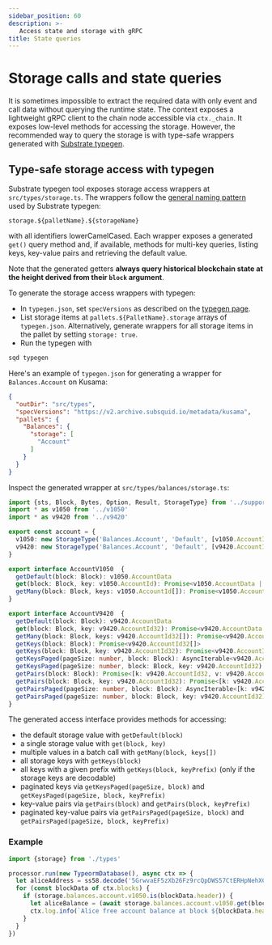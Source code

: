 ```yaml
---
sidebar_position: 60
description: >-
   Access state and storage with gRPC
title: State queries
---
```


# Storage calls and state queries

It is sometimes impossible to extract the required data with only event and call data without querying the runtime state.
The context exposes a lightweight gRPC client to the chain node accessible via `ctx._chain`. 
It exposes low-level methods for accessing the storage. However, the recommended way to query the storage is with type-safe wrappers generated with [Substrate typegen](../squid-substrate-typegen).

## Type-safe storage access with typegen

Substrate typegen tool exposes storage access wrappers at `src/types/storage.ts`. The wrappers follow the [general naming pattern](../squid-substrate-typegen/#typescript-wrappers) used by Substrate typegen:
```
storage.${palletName}.${storageName}
```
with all identifiers lowerCamelCased. Each wrapper exposes a generated `get()` query method and, if available, methods for multi-key queries, listing keys, key-value pairs and retrieving the default value.

Note that the generated getters **always query historical blockchain state at the height derived from their `block` argument**.

To generate the storage access wrappers with typegen:

* In `typegen.json`, set `specVersions` as described on the [typegen page](../squid-substrate-typegen).
* List storage items at `pallets.${PalletName}.storage` arrays of `typegen.json`. Alternatively, generate wrappers for all storage items in the pallet by setting `storage: true`.
* Run the typegen with

```bash
sqd typegen
```

Here's an example of `typegen.json` for generating a wrapper for `Balances.Account` on Kusama:

```json title="typegen.json"
{
  "outDir": "src/types",
  "specVersions": "https://v2.archive.subsquid.io/metadata/kusama",
  "pallets": {
    "Balances": {
      "storage": [
        "Account"
      ]
    }
  }
}
```

Inspect the generated wrapper at `src/types/balances/storage.ts`:

```typescript title="src/types/balances/storage.ts"
import {sts, Block, Bytes, Option, Result, StorageType} from '../support'
import * as v1050 from '../v1050'
import * as v9420 from '../v9420'

export const account = {
  v1050: new StorageType('Balances.Account', 'Default', [v1050.AccountId], v1050.AccountData) as AccountV1050,
  v9420: new StorageType('Balances.Account', 'Default', [v9420.AccountId32], v9420.AccountData) as AccountV9420,
}

export interface AccountV1050  {
  getDefault(block: Block): v1050.AccountData
  get(block: Block, key: v1050.AccountId): Promise<v1050.AccountData | undefined>
  getMany(block: Block, keys: v1050.AccountId[]): Promise<v1050.AccountData | undefined[]>
}

export interface AccountV9420  {
  getDefault(block: Block): v9420.AccountData
  get(block: Block, key: v9420.AccountId32): Promise<v9420.AccountData | undefined>
  getMany(block: Block, keys: v9420.AccountId32[]): Promise<v9420.AccountData | undefined[]>
  getKeys(block: Block): Promise<v9420.AccountId32[]>
  getKeys(block: Block, key: v9420.AccountId32): Promise<v9420.AccountId32[]>
  getKeysPaged(pageSize: number, block: Block): AsyncIterable<v9420.AccountId32[]>
  getKeysPaged(pageSize: number, block: Block, key: v9420.AccountId32): AsyncIterable<v9420.AccountId32[]>
  getPairs(block: Block): Promise<[k: v9420.AccountId32, v: v9420.AccountData | undefined][]>
  getPairs(block: Block, key: v9420.AccountId32): Promise<[k: v9420.AccountId32, v: v9420.AccountData | undefined][]>
  getPairsPaged(pageSize: number, block: Block): AsyncIterable<[k: v9420.AccountId32, v: v9420.AccountData | undefined][]>
  getPairsPaged(pageSize: number, block: Block, key: v9420.AccountId32): AsyncIterable<[k: v9420.AccountId32, v: v9420.AccountData | undefined][]>
}
```

The generated access interface provides methods for accessing:

- the default storage value with `getDefault(block)`
- a single storage value with `get(block, key)`
- multiple values in a batch call with `getMany(block, keys[])`
- all storage keys with `getKeys(block)`
- all keys with a given prefix with `getKeys(block, keyPrefix)` (only if the storage keys are decodable)
- paginated keys via `getKeysPaged(pageSize, block)` and `getKeysPaged(pageSize, block, keyPrefix)`
- key-value pairs via `getPairs(block)` and `getPairs(block, keyPrefix)`
- paginated key-value pairs via `getPairsPaged(pageSize, block)` and `getPairsPaged(pageSize, block, keyPrefix)`

### Example

```typescript title="src/main.ts"
import {storage} from './types'

processor.run(new TypeormDatabase(), async ctx => {
  let aliceAddress = ss58.decode('5GrwvaEF5zXb26Fz9rcQpDWS57CtERHpNehXCPcNoHGKutQY').bytes
  for (const blockData of ctx.blocks) {
    if (storage.balances.account.v1050.is(blockData.header)) {
      let aliceBalance = (await storage.balances.account.v1050.get(blockData.header, aliceAddress))?.free
      ctx.log.info(`Alice free account balance at block ${blockData.header.height}: ${aliceBalance}`)
    }
  }
})
```
